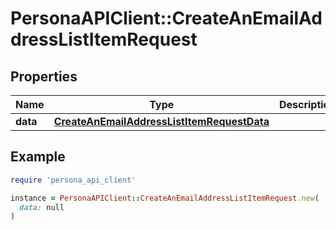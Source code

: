 # PersonaAPIClient::CreateAnEmailAddressListItemRequest

## Properties

| Name | Type | Description | Notes |
| ---- | ---- | ----------- | ----- |
| **data** | [**CreateAnEmailAddressListItemRequestData**](CreateAnEmailAddressListItemRequestData.md) |  | [optional] |

## Example

```ruby
require 'persona_api_client'

instance = PersonaAPIClient::CreateAnEmailAddressListItemRequest.new(
  data: null
)
```

